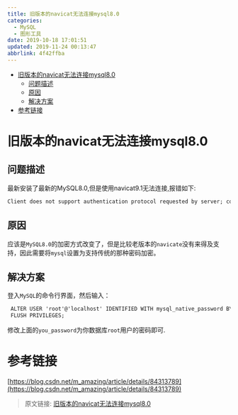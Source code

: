 ```yaml
---
title: 旧版本的navicat无法连接mysql8.0
categories: 
  - MySQL
  - 图形工具
date: 2019-10-18 17:01:51
updated: 2019-11-24 00:13:47
abbrlink: 4f42ffba
---
```

<div id='my_toc'>

- [旧版本的navicat无法连接mysql8.0](/blog/4f42ffba/#旧版本的navicat无法连接mysql8-0)
    - [问题描述](/blog/4f42ffba/#问题描述)
    - [原因](/blog/4f42ffba/#原因)
    - [解决方案](/blog/4f42ffba/#解决方案)
- [参考链接](/blog/4f42ffba/#参考链接)

</div>
<!--more-->
<script>if (navigator.platform.toLowerCase() == 'win32'){document.getElementById('my_toc').style.display = 'none';}</script>

<!--end-->
# 旧版本的navicat无法连接mysql8.0 #
## 问题描述 ##
最新安装了最新的MySQL8.0,但是使用navicat9.1无法连接,报错如下:
```cmd
Client does not support authentication protocol requested by server; consider upgrading MySQL client
```
## 原因 ##
应该是`MySQL8.0`的加密方式改变了，但是比较老版本的`navicate`没有来得及支持，因此需要将`mysql`设置为支持传统的那种密码加密。
## 解决方案 ##
登入`MySQL`的命令行界面，然后输入：
```cmd
 ALTER USER 'root'@'localhost' IDENTIFIED WITH mysql_native_password BY 'you_password';
 FLUSH PRIVILEGES;
```
修改上面的`you_password`为你数据库`root`用户的密码即可.
# 参考链接 #
[https://blog.csdn.net/m_amazing/article/details/84313789](https://blog.csdn.net/m_amazing/article/details/84313789)

>原文链接: [旧版本的navicat无法连接mysql8.0](https://lanlan2017.github.io/blog/4f42ffba/)
